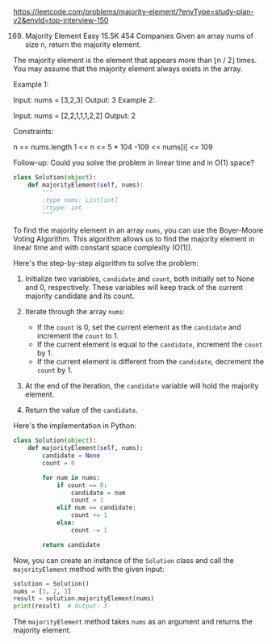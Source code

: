 https://leetcode.com/problems/majority-element/?envType=study-plan-v2&envId=top-interview-150

169. Majority Element
Easy
15.5K
454
Companies
Given an array nums of size n, return the majority element.

The majority element is the element that appears more than ⌊n / 2⌋ times. You may assume that the majority element always exists in the array.

 

Example 1:

Input: nums = [3,2,3]
Output: 3
Example 2:

Input: nums = [2,2,1,1,1,2,2]
Output: 2
 

Constraints:

n == nums.length
1 <= n <= 5 * 104
-109 <= nums[i] <= 109
 

Follow-up: Could you solve the problem in linear time and in O(1) space?

```python
class Solution(object):
    def majorityElement(self, nums):
        """
        :type nums: List[int]
        :rtype: int
        """
```

To find the majority element in an array `nums`, you can use the Boyer-Moore Voting Algorithm. This algorithm allows us to find the majority element in linear time and with constant space complexity (O(1)).

Here's the step-by-step algorithm to solve the problem:

1. Initialize two variables, `candidate` and `count`, both initially set to None and 0, respectively. These variables will keep track of the current majority candidate and its count.

2. Iterate through the array `nums`:
   - If the `count` is 0, set the current element as the `candidate` and increment the `count` to 1.
   - If the current element is equal to the `candidate`, increment the `count` by 1.
   - If the current element is different from the `candidate`, decrement the `count` by 1.

3. At the end of the iteration, the `candidate` variable will hold the majority element.

4. Return the value of the `candidate`.

Here's the implementation in Python:

```python
class Solution(object):
    def majorityElement(self, nums):
        candidate = None
        count = 0

        for num in nums:
            if count == 0:
                candidate = num
                count = 1
            elif num == candidate:
                count += 1
            else:
                count -= 1

        return candidate
```

Now, you can create an instance of the `Solution` class and call the `majorityElement` method with the given input:

```python
solution = Solution()
nums = [3, 2, 3]
result = solution.majorityElement(nums)
print(result)  # Output: 3
```

The `majorityElement` method takes `nums` as an argument and returns the majority element.